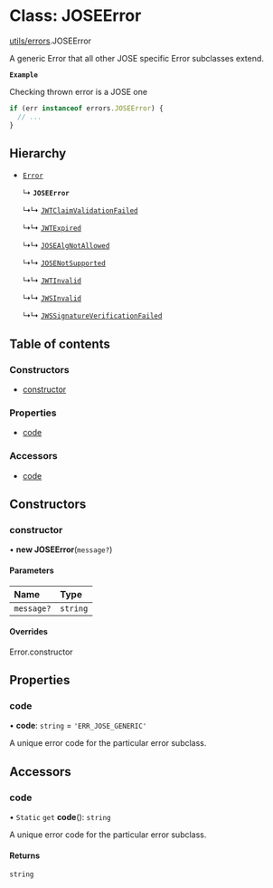 # Class: JOSEError

[utils/errors](../modules/utils_errors.md).JOSEError

A generic Error that all other JOSE specific Error subclasses extend.

**`Example`**

Checking thrown error is a JOSE one

```js
if (err instanceof errors.JOSEError) {
  // ...
}
```

## Hierarchy

- [`Error`]( https://developer.mozilla.org/en-US/docs/Web/JavaScript/Reference/Global_Objects/Error )

  ↳ **`JOSEError`**

  ↳↳ [`JWTClaimValidationFailed`](utils_errors.JWTClaimValidationFailed.md)

  ↳↳ [`JWTExpired`](utils_errors.JWTExpired.md)

  ↳↳ [`JOSEAlgNotAllowed`](utils_errors.JOSEAlgNotAllowed.md)

  ↳↳ [`JOSENotSupported`](utils_errors.JOSENotSupported.md)

  ↳↳ [`JWTInvalid`](utils_errors.JWTInvalid.md)

  ↳↳ [`JWSInvalid`](utils_errors.JWSInvalid.md)

  ↳↳ [`JWSSignatureVerificationFailed`](utils_errors.JWSSignatureVerificationFailed.md)

## Table of contents

### Constructors

- [constructor](utils_errors.JOSEError.md#constructor)

### Properties

- [code](utils_errors.JOSEError.md#code)

### Accessors

- [code](utils_errors.JOSEError.md#code-1)

## Constructors

### constructor

• **new JOSEError**(`message?`)

#### Parameters

| Name | Type |
| :------ | :------ |
| `message?` | `string` |

#### Overrides

Error.constructor

## Properties

### code

• **code**: `string` = `'ERR_JOSE_GENERIC'`

A unique error code for the particular error subclass.

## Accessors

### code

• `Static` `get` **code**(): `string`

A unique error code for the particular error subclass.

#### Returns

`string`
